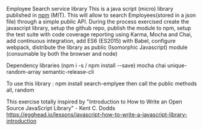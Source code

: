 Employee Search service library
    This is a java script (micro) library published in <a href='https://www.npmjs.com'>npm</a> (MIT). This will allow to search Employees(stored in a json file) through a simple public API.
    During the process exercised create the javascript library, setup the github repo, publish the module to npm, setup the test suite with code coverage reporting using Karma, Mocha and Chai,
    add continuous integration, add ES6 (ES2015) with Babel, configure webpack, distribute the library as public (Isomorphic Javascript) module (consumable by both the browser and node)

Dependency libraries (npm i -s / npm install --save)
    mocha chai
    unique-random-array
    semantic-release-cli

To use this library :
npm install search-emplyee
    then call the public methods all, random

This exercise totally inspired by "Introduction to How to Write an Open Source JavaScript Library" - Kent C. Dodds
https://egghead.io/lessons/javascript-how-to-write-a-javascript-library-introduction